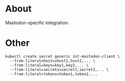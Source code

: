 # About

Mastodon-specific integration.

# Other

```shell
kubectl create secret generic int-mastodon-client \
  --from-literal=hosts=host1,host2,... \
  --from-literal=keys=key1,key2,... \
  --from-literal=secrets=secret1,secret2,... \
  --from-literal=tokens=token1,token2,...
```
